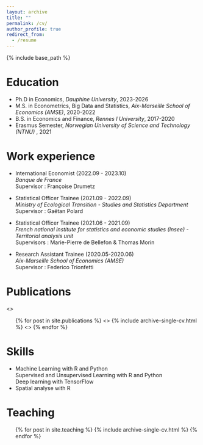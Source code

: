 ```yaml
---
layout: archive
title: ""
permalink: /cv/
author_profile: true
redirect_from:
  - /resume
---
```


{% include base_path %}

Education
======

* Ph.D in Economics, *Dauphine University*, 2023-2026 
* M.S. in Econometrics, Big Data and Statistics, *Aix-Marseille School of Economics (AMSE)*, 2020-2022
* B.S. in Economics and Finance, *Rennes I University*, 2017-2020
* Erasmus Semester, *Norwegian University of Science and Technology (NTNU)* , 2021

Work experience
======
   
* International Economist (2022.09 - 2023.10) \
     *Banque de France* \
     Supervisor : Françoise Drumetz 
      
* Statistical Officer Trainee (2021.09 - 2022.09) \
    *Ministry of Ecological Transition - Studies and Statistics Department* \
    Supervisor : Gaëtan Polard

* Statistical Officer Trainee (2021.06 - 2021.09) \
     *French national institute for statistics and economic studies (Insee) - Territorial analysis unit* \
    Supervisors : Marie-Pierre de Bellefon & Thomas Morin
 
*  Research Assistant Trainee (2020.05-2020.06) \
    *Aix-Marseille School of Economics (AMSE)* \
    Supervisor : Federico Trionfetti
   
Publications
======
<> <ul>{% for post in site.publications %}
<>    {% include archive-single-cv.html %}
<>  {% endfor %}</ul>
  
Skills
======
  * Machine Learning with R and Python \
        Supervised and Unsupervised Learning with R and Python \
        Deep learning with TensorFlow
* Spatial analyse with R 

  
Teaching
======
  <ul>{% for post in site.teaching %}
    {% include archive-single-cv.html %}
  {% endfor %}</ul>
  

